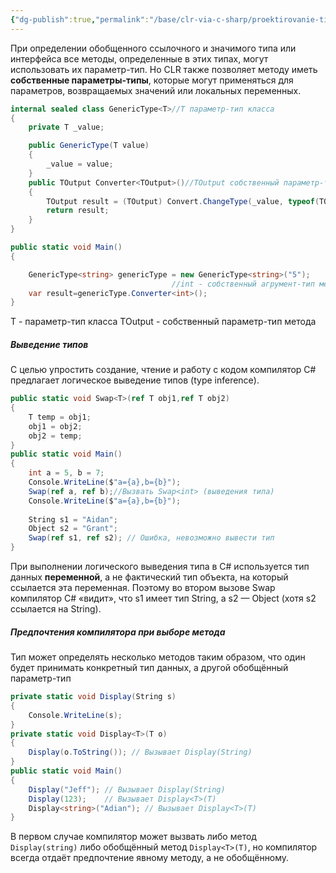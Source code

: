 ```yaml
---
{"dg-publish":true,"permalink":"/base/clr-via-c-sharp/proektirovanie-tipov/obobshhyonnye-metody/"}
---
```



При определении обобщенного ссылочного и значимого типа или интерфейса все методы, определенные в этих типах, могут использовать их параметр-тип. Но CLR также позволяет методу иметь **собственные параметры-типы**, которые могут применяться для параметров, возвращаемых значений или локальных переменных.

```csharp
internal sealed class GenericType<T>//T параметр-тип класса
{
	private T _value;

	public GenericType(T value)
	{
		_value = value;
	}
	public TOutput Converter<TOutput>()//TOutput собственный параметр-тип метода
	{
		TOutput result = (TOutput) Convert.ChangeType(_value, typeof(TOutput));
		return result;
	}
}

public static void Main()
{

	GenericType<string> genericType = new GenericType<string>("5");
									//int - собственный агрумент-тип методп
	var result=genericType.Converter<int>();
}
```
T - параметр-тип класса
TOutput - собственный параметр-тип метода

##### Выведение типов

С целью упростить создание, чтение и работу с кодом компилятор С# предлагает логическое выведение типов (type inference).

```csharp
public static void Swap<T>(ref T obj1,ref T obj2)
{
	T temp = obj1;
	obj1 = obj2;
	obj2 = temp;
}
public static void Main()
{
	int a = 5, b = 7;
	Console.WriteLine($"a={a},b={b}");
	Swap(ref a, ref b);//Вызвать Swap<int> (выведения типа)
	Console.WriteLine($"a={a},b={b}");
	
	String s1 = "Aidan";
	Object s2 = "Grant";
	Swap(ref s1, ref s2); // Ошибка, невозможно вывести тип
}
```

При выполнении логического выведения типа в C# используется тип данных **переменной**, а не фактический тип объекта, на который ссылается эта переменная. Поэтому во втором вызове Swap компилятор C# «видит», что s1 имеет тип String, а s2 — Object (хотя s2 ссылается на String).

##### Предпочтения компилятора при выборе метода
Тип может определять несколько методов таким образом, что один будет принимать конкретный тип данных, а другой обобщённый параметр-тип

```csharp
private static void Display(String s)
{
	Console.WriteLine(s);
}
private static void Display<T>(T o)
{
	Display(o.ToString()); // Вызывает Display(String)
}
public static void Main()
{
	Display("Jeff"); // Вызывает Display(String)
	Display(123);    // Вызывает Display<T>(T)
	Display<string>("Adian"); // Вызывает Display<T>(T)
}
```
В первом случае компилятор может вызвать либо метод `Display(string)` либо обобщённый метод `Display<T>(T)`, но компилятор всегда отдаёт предпочтение явному методу, а не обобщённому.


